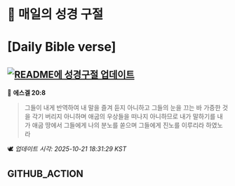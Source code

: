 # 🙏 매일의 성경 구절
# [Daily Bible verse]
## [![README에 성경구절 업데이트](https://github.com/DONGSUKA/first_test/actions/workflows/update-readme-bible.yml/badge.svg)](https://github.com/DONGSUKA/first_test/actions/workflows/update-readme-bible.yml)
<!-- START_BIBLE_VERSE -->
📖 **에스겔 20:8**
> 그들이 내게 반역하여 내 말을 즐겨 듣지 아니하고 그들의 눈을 끄는 바 가증한 것을 각기 버리지 아니하며 애굽의 우상들을 떠나지 아니하므로 내가 말하기를 내가 애굽 땅에서 그들에게 나의 분노를 쏟으며 그들에게 진노를 이루리라 하였노라

🕊️ _업데이트 시각: 2025-10-21 18:31:29 KST_
  <!-- END_BIBLE_VERSE -->
## GITHUB_ACTION
